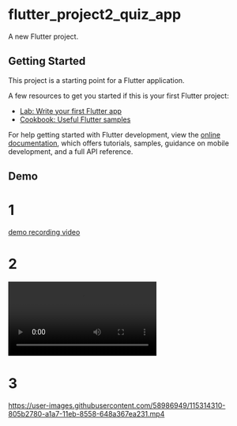 # flutter_project2_quiz_app

A new Flutter project.

## Getting Started

This project is a starting point for a Flutter application.

A few resources to get you started if this is your first Flutter project:

- [Lab: Write your first Flutter app](https://docs.flutter.dev/get-started/codelab)
- [Cookbook: Useful Flutter samples](https://docs.flutter.dev/cookbook)

For help getting started with Flutter development, view the
[online documentation](https://docs.flutter.dev/), which offers tutorials,
samples, guidance on mobile development, and a full API reference.

## Demo

# 1

[demo recording video](./assets/videos/XRecorder_04062023_182452.mp4)

# 2

![demo recording video](./assets/videos/XRecorder_04062023_182452.mp4)

# 3

https://user-images.githubusercontent.com/58986949/115314310-805b2780-a1a7-11eb-8558-648a367ea231.mp4
